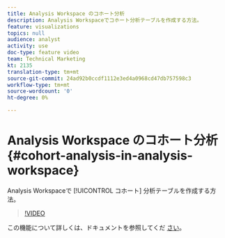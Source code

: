 ```yaml
---
title: Analysis Workspace のコホート分析
description: Analysis Workspaceでコホート分析テーブルを作成する方法。
feature: visualizations
topics: null
audience: analyst
activity: use
doc-type: feature video
team: Technical Marketing
kt: 2135
translation-type: tm+mt
source-git-commit: 24ad92b0ccdf1112e3ed4a0968cd47db757598c3
workflow-type: tm+mt
source-wordcount: '0'
ht-degree: 0%

---
```



# Analysis Workspace のコホート分析 {#cohort-analysis-in-analysis-workspace}

Analysis Workspaceで [!UICONTROL コホート] 分析テーブルを作成する方法。

>[!VIDEO](https://video.tv.adobe.com/v/23990/?quality=12)

この機能について詳しくは、ドキュメントを参照してくだ [さい](https://marketing.adobe.com/resources/help/ja_JP/analytics/analysis-workspace/cohort_analysis.html)。
